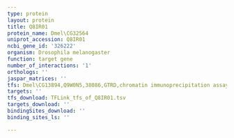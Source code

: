 ```yaml
---
type: protein
layout: protein
title: Q8IR01
protein_name: Dmel\CG32564
uniprot_accession: Q8IR01
ncbi_gene_id: '326222'
organism: Drosophila melanogaster
function: target gene
number_of_interactions: '1'
orthologs: ''
jaspar_matrices: ''
tfs: Dmel\CG13894,Q9W0N5,38086,GTRD,chromatin immunoprecipitation assay,27924024%5Buid%5D,No
targets: ''
tfs_download: TFLink_tfs_of_Q8IR01.tsv
targets_download: ''
bindingSites_download: ''
binding_sites_ls: ''

---
```


